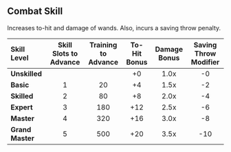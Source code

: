 ## Combat Skill

Increases to-hit and damage of wands. Also, incurs a saving throw penalty.

| Skill Level | Skill Slots to Advance | Training to Advance | To-Hit Bonus | Damage Bonus | Saving Throw Modifier |
| :---------- | :--------------------: | :-----------------: | :----------: | :----------: | :-------------------: |
| **Unskilled** | | | +0 | 1.0x | -0 |
| **Basic** | 1 | 20 | +4 | 1.5x | -2 |
| **Skilled** | 2 | 80 | +8 | 2.0x | -4 |
| **Expert** | 3 | 180 | +12 | 2.5x | -6 |
| **Master** | 4 | 320 | +16 | 3.0x | -8 |
| **Grand Master** | 5 | 500 | +20 | 3.5x | -10 |
